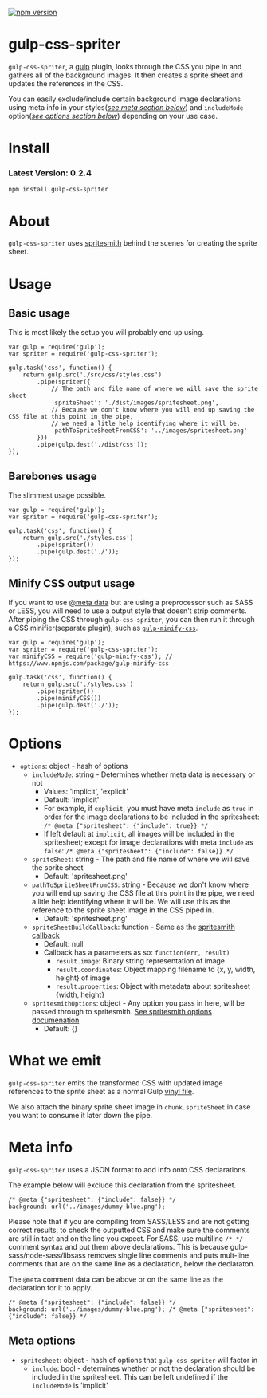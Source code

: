 [![npm version](https://badge.fury.io/js/gulp-css-spriter.svg)](http://badge.fury.io/js/gulp-css-spriter)

# gulp-css-spriter

`gulp-css-spriter`, a [gulp](http://gulpjs.com/) plugin, looks through the CSS you pipe in and gathers all of the background images. It then creates a sprite sheet and updates the references in the CSS.

You can easily exclude/include certain background image declarations using meta info in your styles([*see meta section below*](#meta-options)) and `includeMode` option([*see options section below*](#options)) depending on your use case.

# Install

### Latest Version: 0.2.4

`npm install gulp-css-spriter`

# About

`gulp-css-spriter` uses [spritesmith](https://www.npmjs.com/package/spritesmith) behind the scenes for creating the sprite sheet.

# Usage

## Basic usage

This is most likely the setup you will probably end up using.

```
var gulp = require('gulp');
var spriter = require('gulp-css-spriter');

gulp.task('css', function() {
	return gulp.src('./src/css/styles.css')
		.pipe(spriter({
			// The path and file name of where we will save the sprite sheet
			'spriteSheet': './dist/images/spritesheet.png',
			// Because we don't know where you will end up saving the CSS file at this point in the pipe,
			// we need a litle help identifying where it will be.
			'pathToSpriteSheetFromCSS': '../images/spritesheet.png'
		}))
		.pipe(gulp.dest('./dist/css'));
});
```

## Barebones usage

The slimmest usage possible.

```
var gulp = require('gulp');
var spriter = require('gulp-css-spriter');

gulp.task('css', function() {
	return gulp.src('./styles.css')
		.pipe(spriter())
		.pipe(gulp.dest('./'));
});
```

## Minify CSS output usage

If you want to use [@meta data](#meta-options) but are using a preprocessor such as SASS or LESS, you will need to use a output style that doesn't strip comments. After piping the CSS through `gulp-css-spriter`, you can then run it through a CSS minifier(separate plugin), such as [`gulp-minify-css`](https://www.npmjs.com/package/gulp-minify-css).

```
var gulp = require('gulp');
var spriter = require('gulp-css-spriter');
var minifyCSS = require('gulp-minify-css'); // https://www.npmjs.com/package/gulp-minify-css

gulp.task('css', function() {
	return gulp.src('./styles.css')
		.pipe(spriter())
		.pipe(minifyCSS())
		.pipe(gulp.dest('./'));
});
```

# Options

 - `options`: object - hash of options
 	 - `includeMode`: string - Determines whether meta data is necessary or not
 	 	 - Values: 'implicit', 'explicit'
 	 	 - Default: 'implicit'
 	 	 - For example, if `explicit`, you must have meta `include` as `true` in order for the image declarations to be included in the spritesheet: `/* @meta {"spritesheet": {"include": true}} */`
 	 	 - If left default at `implicit`, all images will be included in the spritesheet; except for image declarations with meta `include` as `false`: `/* @meta {"spritesheet": {"include": false}} */`
 	 - `spriteSheet`: string - The path and file name of where we will save the sprite sheet
 	 	 - Default: 'spritesheet.png'
 	 - `pathToSpriteSheetFromCSS`: string - Because we don't know where you will end up saving the CSS file at this point in the pipe, we need a litle help identifying where it will be. We will use this as the reference to the sprite sheet image in the CSS piped in.
 	 	 - Default: 'spritesheet.png'
 	 - `spriteSheetBuildCallback`: function - Same as the [spritesmith callback](https://www.npmjs.com/package/spritesmith#-spritesmith-params-callback-)
 	 	 - Default: null
 	 	 - Callback has a parameters as so: `function(err, result)`
 	 	 	 - `result.image`: Binary string representation of image
 	 	 	 - `result.coordinates`: Object mapping filename to {x, y, width, height} of image
 	 	 	 - `result.properties`: Object with metadata about spritesheet {width, height}
 	 - `spritesmithOptions`: object - Any option you pass in here, will be passed through to spritesmith. [See spritesmith options documenation](https://www.npmjs.com/package/spritesmith#-spritesmith-params-callback-)
 	 	 - Default: {}


# What we emit

`gulp-css-spriter` emits the transformed CSS with updated image references to the sprite sheet as a normal Gulp [vinyl file](https://www.npmjs.com/package/vinyl).

We also attach the binary sprite sheet image in `chunk.spriteSheet` in case you want to consume it later down the pipe.


# Meta info

`gulp-css-spriter` uses a JSON format to add info onto CSS declarations.

The example below will exclude this declaration from the spritesheet.
```
/* @meta {"spritesheet": {"include": false}} */
background: url('../images/dummy-blue.png');
 ```

Please note that if you are compiling from SASS/LESS and are not getting correct results, to check the outputted CSS and make sure the comments are still in tact and on the line you expect. For SASS, use multiline `/* */` comment syntax and put them above declarations. This is because gulp-sass/node-sass/libsass removes single line comments and puts mult-line comments that are on the same line as a declaration, below the declaraton.

The `@meta` comment data can be above or on the same line as the declaration for it to apply.
```
/* @meta {"spritesheet": {"include": false}} */
background: url('../images/dummy-blue.png'); /* @meta {"spritesheet": {"include": false}} */
 ```

## Meta options

 - `spritesheet`: object - hash of options that `gulp-css-spriter` will factor in
 	 - `include`: bool - determines whether or not the declaration should be included in the spritesheet. This can be left undefined if the `includeMode` is 'implicit'
